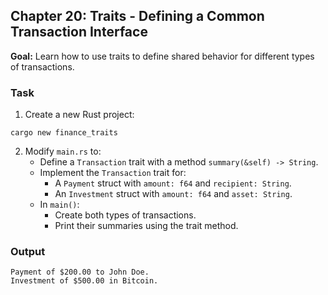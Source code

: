 ## Chapter 20: Traits - Defining a Common Transaction Interface

**Goal:** Learn how to use traits to define shared behavior for different types of transactions.

### Task
1. Create a new Rust project:
```shell
cargo new finance_traits
```
2. Modify `main.rs` to:
   - Define a `Transaction` trait with a method `summary(&self) -> String`.
   - Implement the `Transaction` trait for:
      - A `Payment` struct with `amount: f64` and `recipient: String`.
      - An `Investment` struct with `amount: f64` and `asset: String`.
   - In `main()`:
      - Create both types of transactions.
      - Print their summaries using the trait method.

### Output
```
Payment of $200.00 to John Doe.
Investment of $500.00 in Bitcoin.
```